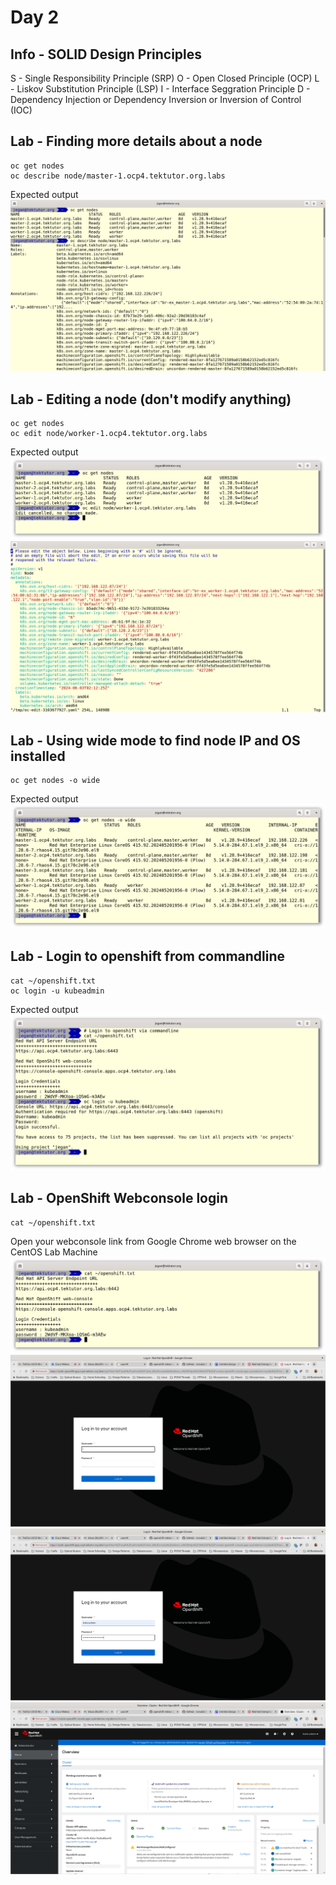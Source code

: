 # Day 2

## Info - SOLID Design Principles
S - Single Responsibility Principle (SRP)
O - Open Closed Principle (OCP)
L - Liskov Substitution Principle (LSP)
I - Interface Seggration Principle
D - Dependency Injection or Dependency Inversion or Inversion of Control (IOC)

## Lab - Finding more details about a node
```
oc get nodes
oc describe node/master-1.ocp4.tektutor.org.labs
```

Expected output
![node](node1.png)

## Lab - Editing a node (don't modify anything)
```
oc get nodes
oc edit node/worker-1.ocp4.tektutor.org.labs
```
Expected output
![node](node2.png)
![node](node3.png)

## Lab - Using wide mode to find node IP and OS installed
```
oc get nodes -o wide
```

Expected output
![node](node4.png)

## Lab - Login to openshift from commandline
```
cat ~/openshift.txt
oc login -u kubeadmin
```
Expected output
![login](login1.png)


## Lab - OpenShift Webconsole login
```
cat ~/openshift.txt
```

Open your webconsole link from Google Chrome web browser on the CentOS Lab Machine
![login](login2.png)
![login](login3.png)
![login](login4.png)
![login](login5.png)
